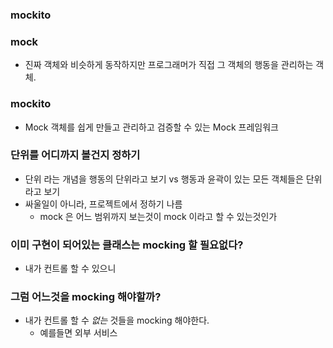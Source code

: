 ### mockito

### mock
- 진짜 객체와 비슷하게 동작하지만 프로그래머가 직접 그 객체의 행동을 관리하는 객체.

### mockito
- Mock 객체를 쉽게 만들고 관리하고 검증할 수 있는 Mock 프레임워크

### 단위를 어디까지 볼건지 정하기
- 단위 라는 개념을 행동의 단위라고 보기 vs 행동과 윤곽이 있는 모든 객체들은 단위라고 보기
- 싸울일이 아니라, 프로젝트에서 정하기 나름
    - mock 은 어느 범위까지 보는것이 mock 이라고 할 수 있는것인가


### 이미 구현이 되어있는 클래스는 mocking 할 필요없다?
- 내가 컨트롤 할 수 있으니

### 그럼 어느것을 mocking 해야할까?
- 내가 컨트롤 할 수 *없는* 것들을 mocking 해야한다.
    - 예를들면 외부 서비스
